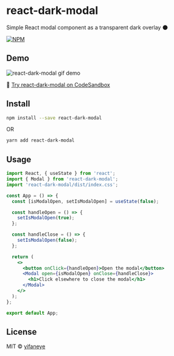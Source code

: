 # react-dark-modal

Simple React modal component as a transparent dark overlay 🌑

[![NPM](https://img.shields.io/npm/v/react-dark-modal.svg)](https://www.npmjs.com/package/react-dark-modal)

## Demo

![react-dark-modal gif demo](https://yifanai.s3-ap-southeast-2.amazonaws.com/modal/modal.gif)

🚀 [Try react-dark-modal on CodeSandbox](https://codesandbox.io/s/react-dark-modal-7lmjl?file=/src/App.js)


## Install

```bash
npm install --save react-dark-modal
```
OR
```bash
yarn add react-dark-modal
```

## Usage

```jsx
import React, { useState } from 'react';
import { Modal } from 'react-dark-modal';
import 'react-dark-modal/dist/index.css';

const App = () => {
  const [isModalOpen, setIsModalOpen] = useState(false);

  const handleOpen = () => {
    setIsModalOpen(true);
  };

  const handleClose = () => {
    setIsModalOpen(false);
  };

  return (
    <>
      <button onClick={handleOpen}>Open the modal</button>
      <Modal open={isModalOpen} onClose={handleClose}>
        <h1>Click elsewhere to close the modal</h1>
      </Modal>
    </>
  );
};

export default App;
```

## License

MIT © [yifaneye](https://github.com/yifaneye)

